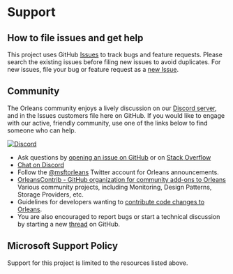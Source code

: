 # Support

## How to file issues and get help  

This project uses GitHub [Issues](https://github.com/dotnet/orleans/issues) to track bugs and feature requests. Please search the existing 
issues before filing new issues to avoid duplicates. For new issues, file your bug or feature request as a [new Issue](https://github.com/dotnet/orleans/issues/new).

## Community

The Orleans community enjoys a lively discussion on our [Discord server](https://aka.ms/orleans-discord), and in the Issues customers file here on GitHub. If you would like to engage with our active, friendly community, use one of the links below to find someone who can help. 

[![Discord](https://discordapp.com/api/guilds/333727978460676096/widget.png?style=banner4)](https://aka.ms/orleans-discord)
    
* Ask questions by [opening an issue on GitHub](https://github.com/dotnet/orleans/issues) or on [Stack Overflow](https://stackoverflow.com/questions/ask?tags=orleans)
* [Chat on Discord](https://aka.ms/orleans-discord)
* Follow the [@msftorleans](https://twitter.com/msftorleans) Twitter account for Orleans announcements.
* [OrleansContrib - GitHub organization for community add-ons to Orleans](https://github.com/OrleansContrib/) Various community projects, including Monitoring, Design Patterns, Storage Providers, etc.
* Guidelines for developers wanting to [contribute code changes to Orleans](CONTRIBUTING.md).
* You are also encouraged to report bugs or start a technical discussion by starting a new [thread](https://github.com/dotnet/orleans/issues) on GitHub.

## Microsoft Support Policy  

Support for this project is limited to the resources listed above.
